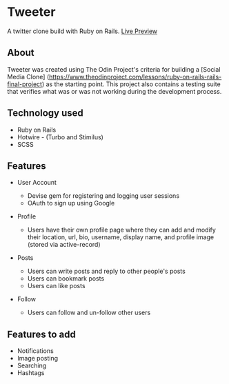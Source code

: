 # Tweeter

A twitter clone build with Ruby on Rails. [Live Preview](https://tweeter-twitterclone.fly.dev/)

## About

Tweeter was created using The Odin Project's criteria for building a [Social Media Clone] (https://www.theodinproject.com/lessons/ruby-on-rails-rails-final-project) as the starting point. This project also contains a testing suite that verifies what was or was not working during the development process.

## Technology used

- Ruby on Rails
- Hotwire - (Turbo and Stimilus)
- SCSS

## Features

- User Account
    - Devise gem for registering and logging user sessions
    - OAuth to sign up using Google

- Profile
    - Users have their own profile page where they can add and modify their location, url, bio, username, display name, and profile image (stored via active-record)

- Posts
    - Users can write posts and reply to other people's posts
    - Users can bookmark posts
    - Users can like posts

- Follow
    - Users can follow and un-follow other users
 
## Features to add
- Notifications
- Image posting
- Searching
- Hashtags
